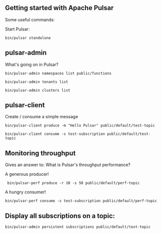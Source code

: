Getting started with Apache Pulsar 
-

Some useful commands:

Start Pulsar:

`bin/pulsar standalone`


pulsar-admin
-

What's going on in Pulsar?

`bin/pulsar-admin namespaces list public/functions`

`bin/pulsar-admin tenants list`

`bin/pulsar-admin clusters list`
 
pulsar-client
-

Create / consume a simple message

 `bin/pulsar-client produce -m "Hello Pulsar" public/default/test-topic`
 
 `bin/pulsar-client consume -s test-subscription public/default/test-topic`


Monitoring throughput 
-

Gives an answer to: What is Pulsar's throughput performance?   

A generous producer!

` 
bin/pulsar-perf produce -r 10 -s 50 public/default/perf-topic
` 

A hungry consumer!

`bin/pulsar-perf consume -s test-subscription public/default/perf-topic`


Display all subscriptions on a topic:
-
`bin/pulsar-admin persistent subscriptions public/default/test-topic`

